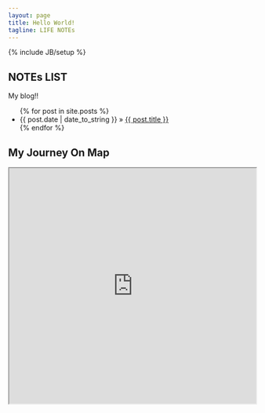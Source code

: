 ```yaml
---
layout: page
title: Hello World!
tagline: LIFE NOTEs
---
```

{% include JB/setup %}

## NOTEs LIST

My blog!!

<ul class="posts">
  {% for post in site.posts %}
    <li><span>{{ post.date | date_to_string }}</span> &raquo; <a href="{{ BASE_PATH }}{{ post.url }}">{{ post.title }}</a></li>
  {% endfor %}
</ul>

## My Journey On Map

<!-- [Tour Tracking on Google Map](https://mapsengine.google.com/map/edit?mid=zw4FUKSEFMDQ.ke6qqKluFO9U) -->

<!-- <iframe src="https://mapsengine.google.com/map/embed?mid=zw4FUKSEFMDQ.ke6qqKluFO9U" width="640" height="480"></iframe> -->

<iframe src="https://mapsengine.google.com/map/embed?mid=zw4FUKSEFMDQ.ke6qqKluFO9U" width=100% height="480"></iframe>
